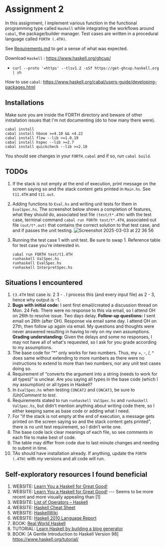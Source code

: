 # Assignment 2

In this assignment, I implement various function in the functional programming type called  `Haskell` while integrating the workflows around `cabal`, the package/builder manager. Test cases are written in a procedural language called `FORTH (.4TH)`.

See [Requirements.md](https://github.com/Brinkley97/cop_5556_program_languages_principles/blob/main/assignments/2-FORTH/Requirements.md) to get a sense of what was expected.

Download `Haskell` : https://www.haskell.org/ghcup/
   - `curl --proto '=https' --tlsv1.2 -sSf https://get-ghcup.haskell.org | sh`

How to use `cabal`: https://www.haskell.org/cabal/users-guide/developing-packages.html

## Installations

Make sure you are inside the FORTH directory and beware of other installation issues that I'm not documenting (do to how many there were).
```
cabal install
cabal install hbase >=4.10 && <4.22
cabal install flow --lib >=1.0.19
cabal install hspec --lib >=2.7
cabal install quickcheck --lib >=2.10
```

You should see changes in your `FORTH.cabal` and if so, run `cabal build`.

## TODOs

1. If the stack is not empty at the end of execution, print message on the screen saying so and the stack content gets printed in `Main.hs`. See `t11.4TH` and `t11.out`.

2. Adding functions to `Eval.hs` and writing unit tests for them in `EvalSpec.hs`. The screenshot below shows a completion of features, what they should do, associated test file `(test/t*.4TH)` with the test case, terminal command `cabal run FORTH test/t*.4TH`, associated out file `(out/t*.out)` that contains the correct solution to that test case, and and if passes the unit testing. 
   ![Screenshot 2025-03-03 at 22 36 56](https://github.com/user-attachments/assets/709d5870-57fd-414c-ae8b-abe37cf711f4)

3. Running the test case 1 with unit test. Be sure to swap 1. Reference table for test case you're interested in.
   ```
   cabal run FORTH test/t1.4TH
   runhaskell ValSpec.hs
   runhaskell EvalSpec.hs
   runhaskell InterpretSpec.hs
   ```
   
## Situations I encountered

1. `t3.4TH` test case is: 2 3 - . I process this (and every input file) as 2 - 3, hence why output is -1.
2. **Bugs with initial code:** I sent first email/created a discussion thread on Mon. 24 Feb. There were no response to this via email, so I attend OH on 26th to resolve issue. Two days delay. **Follow-up questions:** I sent email on 26th (after OH). Response via email same day. I attend OH on 27th, then follow up again via email. My questions and thoughts were never answered resulting in having to rely on my own assumptions. **Grading understanding:** Given the delays and some no responses, I may not have all of what's requested, so I ask for you grade according to my assumptions.
3. The base code for “*” only works for two numbers. Thus, my +, -, /, ^ does same without extending to more numbers as there were no instructions to extend to more than two numbers, nor any unit test cases doing so.
4. Requirement of “converts the argument into a string (needs to work for all types)” is unclear. Are you saying all types in the base code (which I my assumption) or all types in Haskell?
5. In `EvalSpec.hs` when testing `CONCAT2` and `CONCAT3`, be sure to *(Un)Comment to test*.
6. Requirements stated to run `runhaskell ValSpec.hs` and `runhaskell ValSpec.hs`, but didn't mention anything about writing code there, so I either keeping same as base code or adding what I need.
7. For “if the stack is not empty at the end of execution,  a message gets printed on the screen saying so and the stack content gets printed”, there is no unit test requirement, so I didn’t write one.
8. The base code lack clear meanings of each file, so see comments in each file to make best of code.
9. The table may differ from code due to last minute changes and needing to submit in time.
10. TAs should have installation already. If anything, update the `FORTH (.4TH)` with my versions and all code will run.

## Self-exploratory resources I found beneficial

1. WEBSITE: [Learn You a Haskell for Great Good!](https://learnyouahaskell.com/chapters)
2. WEBSITE: [Learn You a Haskell for Great Good!](https://learnyouahaskell.github.io/chapters.html) --- Seems to be more recent and more visually appealing than [1]
3. WEBSITE: [List of Operators – Haskell](https://www.learningcardano.com/list-of-operators-haskell/)
4. WEBSITE: [Haskell Cheat Sheet](https://hackage.haskell.org/package/CheatSheet-1.5/src/CheatSheet.pdf)
5. WEBSITE: [HaskellWiki](https://wiki.haskell.org/Keywords)
6. WEBSITE: [Haskell 2010 Language Report](https://www.haskell.org/onlinereport/haskell2010/haskell.html#haskellpa1.html)
7. BOOK: [Real World Haskell](https://book.realworldhaskell.org/)
8. TUTORIAL: [Learn Haskell by building a blog generator](https://learn-haskell.blog/)
9. BOOK: [A Gentle Introduction to Haskell Version 98] https://www.haskell.org/tutorial/
